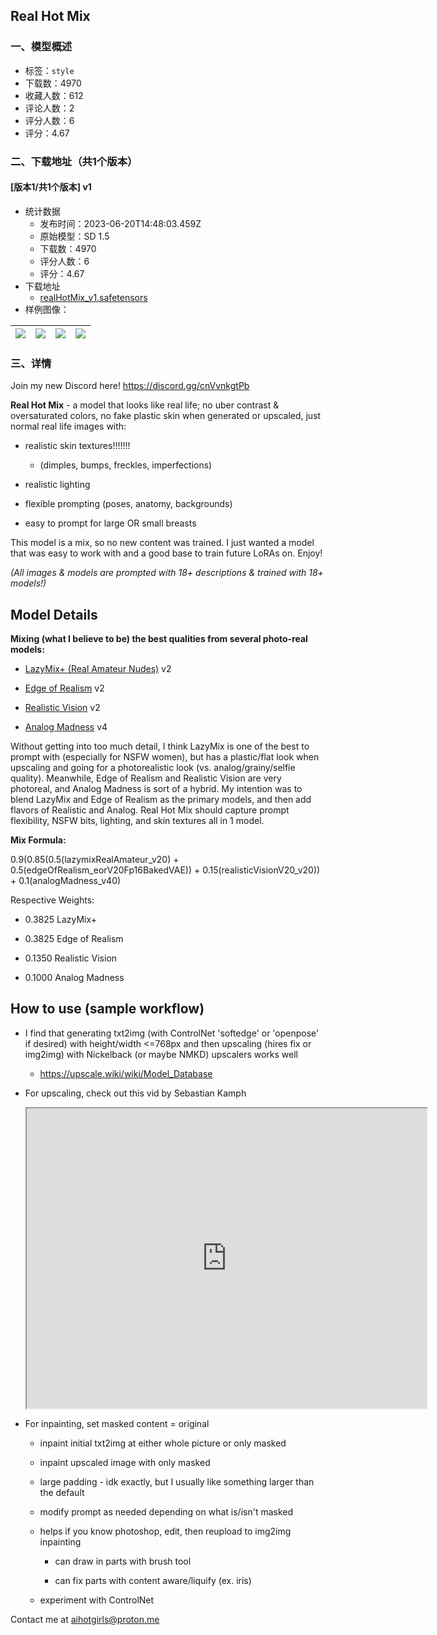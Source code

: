 ## Real Hot Mix
### 一、模型概述

- 标签：`style`
- 下载数：4970
- 收藏人数：612
- 评论人数：2
- 评分人数：6
- 评分：4.67

### 二、下载地址（共1个版本）

#### [版本1/共1个版本] v1

- 统计数据
  - 发布时间：2023-06-20T14:48:03.459Z
  - 原始模型：SD 1.5
  - 下载数：4970
  - 评分人数：6
  - 评分：4.67
- 下载地址
  - [realHotMix_v1.safetensors](https://civitai.com/api/download/models/68036)
- 样例图像：

| <img src="https://image.civitai.com/xG1nkqKTMzGDvpLrqFT7WA/cd16a524-4a5a-4626-90d6-e8c8620d294d/width=450/1335239.jpeg" /> | <img src="https://image.civitai.com/xG1nkqKTMzGDvpLrqFT7WA/6ca973c1-601f-40d5-9f49-e52a21d1da74/width=450/799099.jpeg" /> | <img src="https://image.civitai.com/xG1nkqKTMzGDvpLrqFT7WA/67ca1e28-8f25-4424-ba7f-bedd4c1605b3/width=450/799100.jpeg" /> | <img src="https://image.civitai.com/xG1nkqKTMzGDvpLrqFT7WA/44fdf6db-1b62-4983-82ac-48f46911733c/width=450/1335353.jpeg" /> |
| ---- | ---- | ---- | ---- |


### 三、详情
<p>Join my new Discord here! <a target="_blank" rel="ugc" href="https://discord.gg/cnVvnkgtPb">https://discord.gg/cnVvnkgtPb</a></p><p><strong>Real Hot Mix</strong> - a model that looks like real life; no uber contrast &amp; oversaturated colors, no fake plastic skin when generated or upscaled, just normal real life images with:</p><ul><li><p>realistic skin textures!!!!!!!</p><ul><li><p>(dimples, bumps, freckles, imperfections)</p></li></ul></li><li><p>realistic lighting</p></li><li><p>flexible prompting (poses, anatomy, backgrounds)</p></li><li><p>easy to prompt for large OR small breasts</p></li></ul><p>This model is a mix, so no new content was trained. I just wanted a model that was easy to work with and a good base to train future LoRAs on. Enjoy!</p><p><em>(All images &amp; models are prompted with 18+ descriptions &amp; trained with 18+ models!)</em></p><p></p><h2 id="model-details">Model Details</h2><p><strong>Mixing (what I believe to be) the best qualities from several photo-real models:</strong></p><ul><li><p><a target="_blank" rel="ugc" href="https://civitai.com/models/10961/lazymix-real-amateur-nudes">LazyMix+ (Real Amateur Nudes)</a> v2</p></li><li><p><a target="_blank" rel="ugc" href="https://civitai.com/models/21813/edge-of-realism">Edge of Realism</a> v2</p></li><li><p><a target="_blank" rel="ugc" href="https://civitai.com/models/4201/realistic-vision-v20">Realistic Vision</a> v2</p></li><li><p><a target="_blank" rel="ugc" href="https://civitai.com/models/8030/analog-madness-realistic-model">Analog Madness</a> v4</p></li></ul><p></p><p>Without getting into too much detail, I think LazyMix is one of the best to prompt with (especially for NSFW women), but has a plastic/flat look when upscaling and going for a photorealistic look (vs. analog/grainy/selfie quality). Meanwhile, Edge of Realism and Realistic Vision are very photoreal, and Analog Madness is sort of a hybrid. My intention was to blend LazyMix and Edge of Realism as the primary models, and then add flavors of Realistic and Analog. Real Hot Mix should capture prompt flexibility, NSFW bits, lighting, and skin textures all in 1 model.</p><p></p><p><strong>Mix Formula:</strong></p><p>0.9(0.85(0.5(lazymixRealAmateur_v20) + 0.5(edgeOfRealism_eorV20Fp16BakedVAE)) + 0.15(realisticVisionV20_v20)) + 0.1(analogMadness_v40)</p><p></p><p>Respective Weights:</p><ul><li><p>0.3825 LazyMix+</p></li><li><p>0.3825 Edge of Realism</p></li><li><p>0.1350 Realistic Vision</p></li><li><p>0.1000 Analog Madness</p></li></ul><p></p><h2 id="how-to-use-sample-workflow"><strong>How to use (sample workflow)</strong></h2><ul><li><p>I find that generating txt2img (with ControlNet 'softedge' or 'openpose' if desired) with height/width &lt;=768px and then upscaling (hires fix or img2img) with Nickelback (or maybe NMKD) upscalers works well</p><ul><li><p><a target="_blank" rel="ugc" href="https://upscale.wiki/wiki/Model_Database">https://upscale.wiki/wiki/Model_Database</a></p></li></ul></li><li><p>For upscaling, check out this vid by Sebastian Kamph</p><div data-youtube-video><iframe width="640" height="480" allowfullscreen="true" autoplay="false" disablekbcontrols="false" enableiframeapi="false" endtime="0" ivloadpolicy="0" loop="false" modestbranding="false" origin playlist src="https://www.youtube.com/embed/EmA0RwWv-os" start="0"></iframe></div></li><li><p>For inpainting, set masked content = original</p><ul><li><p>inpaint initial txt2img at either whole picture or only masked</p></li><li><p>inpaint upscaled image with only masked</p></li><li><p>large padding - idk exactly, but I usually like something larger than the default</p></li><li><p>modify prompt as needed depending on what is/isn't masked</p></li><li><p>helps if you know photoshop, edit, then reupload to img2img inpainting</p><ul><li><p>can draw in parts with brush tool</p></li><li><p>can fix parts with content aware/liquify (ex. iris)</p></li></ul></li><li><p>experiment with ControlNet</p></li></ul></li></ul><p></p><p>Contact me at <a target="_blank" rel="ugc" href="mailto:aihotgirls@proton.me">aihotgirls@proton.me</a></p>
